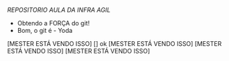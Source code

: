 *REPOSITORIO AULA DA INFRA AGIL*

- Obtendo a FORÇA do git!
- Bom, o git é - Yoda


[MESTER ESTÁ VENDO ISSO]
[] ok
[MESTER ESTÁ VENDO ISSO]
[MESTER ESTÁ VENDO ISSO]
[MESTER ESTÁ VENDO ISSO]
